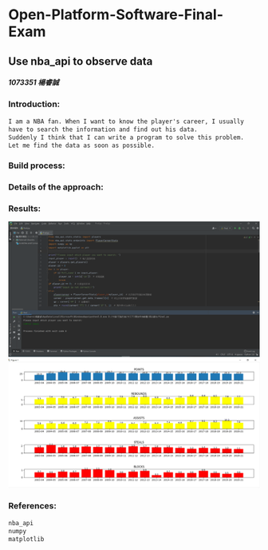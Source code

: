 # Open-Platform-Software-Final-Exam
## Use nba_api to observe data
##### 1073351 楊睿誠
### Introduction:
    I am a NBA fan. When I want to know the player's career, I usually have to search the information and find out his data.
    Suddenly I think that I can write a program to solve this problem. 
    Let me find the data as soon as possible.
### Build process:
    
### Details of the approach:
    
### Results:
   ![image](https://github.com/yjc1028/Open-Platform-Software-Final-Exam/blob/main/example(input).png)
   ![image](https://github.com/yjc1028/Open-Platform-Software-Final-Exam/blob/main/example(LeBron).png)
### References:
    nba_api
    numpy
    matplotlib
